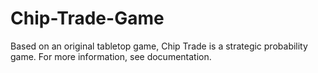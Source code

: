 # Chip-Trade-Game
Based on an original tabletop game, Chip Trade is a strategic probability game. For more information, see documentation.
